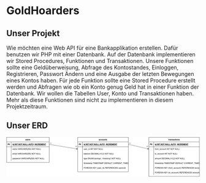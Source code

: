 # GoldHoarders

## Unser Projekt
Wie möchten eine Web API für eine Bankapplikation erstellen. Dafür benutzen wir PHP mit einer Datenbank. Auf der Datenbank implementieren wir Stored Procedures, Funktionen und Transaktionen. Unsere Funktionen sollte eine Geldüberweisung, Abfrage des Kontostandes, Einloggen, Registrieren, Passwort Ändern und eine Ausgabe der letzten Bewegungen eines Kontos haben. Für jede Funktion sollte eine Stored Procedure erstellt werden und Abfragen wie ob ein Konto genug Geld hat in einer Funktion der Datenbank. Wir wollen die Tabellen User, Konto und Transaktionen haben. Mehr als diese Funktionen sind nicht zu implementieren in diesem Projektzeitraum.

## Unser ERD

![image](https://raw.githubusercontent.com/ItzSveno/GoldHoarders/main/db/ERD.png)
